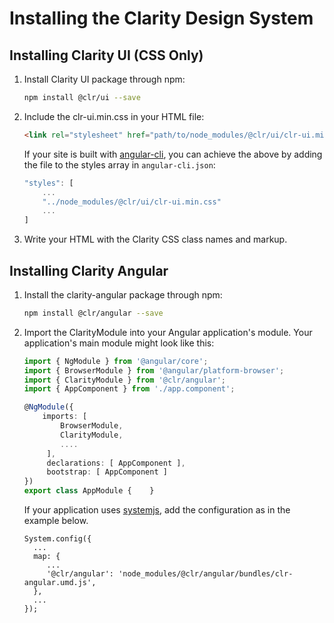 # Installing the Clarity Design System

## Installing Clarity UI (CSS Only)

1.  Install Clarity UI package through npm:

    ```bash
    npm install @clr/ui --save
    ```

2.  Include the clr-ui.min.css in your HTML file:

    ```html
    <link rel="stylesheet" href="path/to/node_modules/@clr/ui/clr-ui.min.css" />
    ```

    If your site is built with [angular-cli](https://github.com/angular/angular-cli),
    you can achieve the above by adding the file to the styles array in `angular-cli.json`:

    ```js
    "styles": [
        ...
        "../node_modules/@clr/ui/clr-ui.min.css"
        ...
    ]
    ```

3.  Write your HTML with the Clarity CSS class names and markup.

## Installing Clarity Angular

1.  Install the clarity-angular package through npm:

    ```bash
    npm install @clr/angular --save
    ```

2.  Import the ClarityModule into your Angular application's module. Your
    application's main module might look like this:

    ```typescript
    import { NgModule } from '@angular/core';
    import { BrowserModule } from '@angular/platform-browser';
    import { ClarityModule } from '@clr/angular';
    import { AppComponent } from './app.component';

    @NgModule({
        imports: [
            BrowserModule,
            ClarityModule,
            ....
         ],
         declarations: [ AppComponent ],
         bootstrap: [ AppComponent ]
    })
    export class AppModule {    }
    ```

    If your application uses [systemjs](https://github.com/systemjs/systemjs),
    add the configuration as in the example below.

    ```
    System.config({
      ...
      map: {
         ...
         '@clr/angular': 'node_modules/@clr/angular/bundles/clr-angular.umd.js',
      },
      ...
    });
    ```
